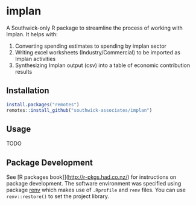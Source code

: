 
# implan

A Southwick-only R package to streamline the process of working with Implan. It helps with:

1. Converting spending estimates to spending by implan sector
2. Writing excel worksheets (Industry/Commercial) to be imported as Implan activities
3. Synthesizing Implan output (csv) into a table of economic contribution results

## Installation

```r
install.packages("remotes")
remotes::install_github("southwick-associates/implan")
```

## Usage

TODO

## Package Development

See [R packages book]](http://r-pkgs.had.co.nz/) for instructions on package development. The software environment was specified using package [renv](https://rstudio.github.io/renv/index.html) which makes use of `.Rprofile` and `renv` files. You can use `renv::restore()` to set the project library.
